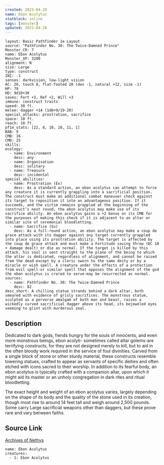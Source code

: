 ```yaml
---
created: 2023-04-28
name: Ebon Acolytus
statblock: inline
tags: [monster]
updated: 2023-04-28
---
```

```statblock
layout: Basic Pathfinder 1e Layout
source: "Pathfinder No. 30: The Twice-Damned Prince"
Monster_CR: 7
name: Ebon Acolytus
Monster_XP: 3200
alignment: N
size: Large
type: construct
INI: -1
senses: darkvision, low-light vision
AC: 20, touch 8, flat-footed 20 (dex -1, natural +12, size -1)
HP: 79
HD: 9d10+30
saves: Fort +3, Ref +2, Will +3
immune: construct traits
speed: 30 ft.
melee: dagger +14 (1d6+9/19-20)
special_attacks: prostration, sacrifice
space: 10 ft.
reach: 10 ft.
pf1e_stats: [22, 8, 10, 10, 11, 1]
BAB: 9
CMB: 16
CMD: 25
skills: 
ecology:
  - name: Environment
    desc: any
  - name: Organisation
    desc: solitary
  - name: Treasure
    desc: incidental
special_abilities:
  - name: Prostration (Ex)
    desc: As a standard action, an ebon acolytus can attempt to force any creature it is currently grappling into a sacrificial position. The construct must make an additional combat maneuver check against its target to reposition it into an advantageous position. If it succeeds, and the victim remains grappled at the beginning of the construct’s next round, the ebon acolytus may make use of its sacrifice ability. An ebon acolytus gains a +2 bonus on its CMB for the purposes of making this check if it is adjacent to an altar or similar site of ceremonial bloodletting.
  - name: Sacrifice (Su)
    desc: As a full-round action, an ebon acolytus may make a coup de grace attack with its dagger against any target currently grappled into place using its prostration ability. The target is affected by the coup de grace attack and must make a Fortitude saving throw (DC 10 + damage dealt) or die as normal. If the target is killed by this attack, his soul is sent straight to the plane of the being to which the altar is dedicated, regardless of alignment, and cannot be raised from the dead except by a cleric sworn to the same deity or by a miracle or wish spell. A creature under the effects of a protection from evil spell-or similar spell that opposes the alignment of the god the ebon acolytus is cra!ed to serve-may be resurrected as normal.
sources:
  - name: Pathfinder No. 30: The Twice-Damned Prince
    desc: 82
desc_short: A chilling statue strands behind a dark altar, both smeared with evidence of grisly sacrifices. The monstrous statue, sculpted as a perverse amalgam of both man and beast, raises a wickedly curved sacrificial dagger above its head, its bejeweled eyes seeming to glint with murderous zeal.
```
## Description
Dedicated to dark gods, fiends hungry for the souls of innocents, and even more monstrous beings, ebon acolyti- sometimes called altar golems-are terrifying constructs, for they are not designed merely to kill, but to aid in the often bloody work required in the service of foul divinities. Carved from a single block of stone or other sturdy material, these constructs resemble towering statues, crafted to appear as servants of specific deities and often etched with icons sacred to their worship. In addition to its fearful body, an ebon acolytus is typically crafted with a companion altar, upon which it might aid its master or an unholy congregation in dark rites and ritual bloodletting.

The exact height and weight of an ebon acolytus varies, largely depending on the shape of its body and the quality of the stone used in its creation, though most rise to around 14 feet tall and weigh around 2,500 pounds. Some carry Large sacrificial weapons other than daggers, but these prove rare and vary between faiths.
## Source Link
[Archives of Nethys](https://aonprd.com/MonsterDisplay.aspx?ItemName=Ebon%20Acolytus)
```encounter-table
name: Ebon Acolytus
creatures:
  - 1: Ebon Acolytus
```
